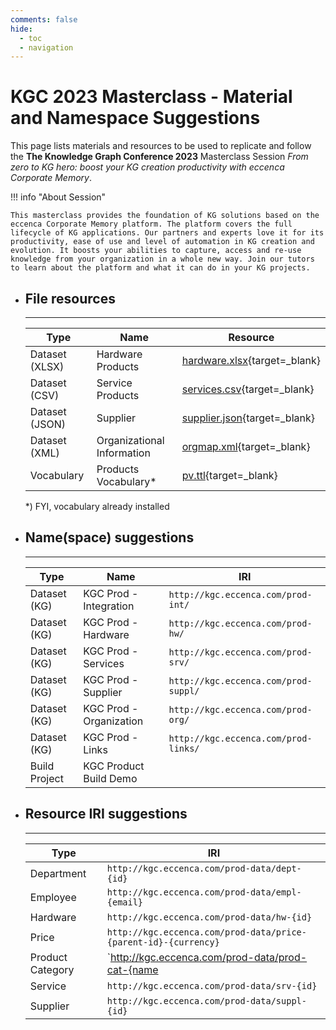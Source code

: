```yaml
---
comments: false
hide:
  - toc
  - navigation
---
```


# KGC 2023 Masterclass - Material and Namespace Suggestions

This page lists materials and resources to be used to replicate and follow the **The Knowledge Graph Conference 2023** Masterclass Session _From zero to KG hero: boost your KG creation productivity with eccenca Corporate Memory_.

!!! info "About Session"

    This masterclass provides the foundation of KG solutions based on the eccenca Corporate Memory platform. The platform covers the full lifecycle of KG applications. Our partners and experts love it for its productivity, ease of use and level of automation in KG creation and evolution. It boosts your abilities to capture, access and re-use knowledge from your organization in a whole new way. Join our tutors to learn about the platform and what it can do in your KG projects.

<div class="grid cards" markdown>

-   ## File resources

    ---

    | Type           | Name                       | Resource                                                           |
    | -------------- | -------------------------- | ------------------------------------------------------------------ |
    | Dataset (XLSX) | Hardware Products          | [hardware.xlsx](./material/resources/hardware.xlsx){target=_blank} |
    | Dataset (CSV)  | Service Products           | [services.csv](./material/resources/services.csv){target=_blank}   |
    | Dataset (JSON) | Supplier                   | [supplier.json](./material/resources/supplier.json){target=_blank} |
    | Dataset (XML)  | Organizational Information | [orgmap.xml](./material/resources/orgmap.xml){target=_blank}       |
    | Vocabulary     | Products Vocabulary*       | [pv.ttl](./material/vocabs/pv.ttl){target=_blank}                  |

    *) FYI, vocabulary already installed

-   ## Name(space) suggestions

    ---

    | Type          | Name                    | IRI                                  |
    | ------------- | ----------------------- | ------------------------------------ |
    | Dataset (KG)  | KGC Prod - Integration  | `http://kgc.eccenca.com/prod-int/`   |
    | Dataset (KG)  | KGC Prod - Hardware     | `http://kgc.eccenca.com/prod-hw/`    |
    | Dataset (KG)  | KGC Prod - Services     | `http://kgc.eccenca.com/prod-srv/`   |
    | Dataset (KG)  | KGC Prod - Supplier     | `http://kgc.eccenca.com/prod-suppl/` |
    | Dataset (KG)  | KGC Prod - Organization | `http://kgc.eccenca.com/prod-org/`   |
    | Dataset (KG)  | KGC Prod - Links        | `http://kgc.eccenca.com/prod-links/` |
    | Build Project | KGC Product Build Demo  |                                      |

-   ## Resource IRI suggestions

    ---

    | Type             | IRI                                                             |
    | ---------------- | --------------------------------------------------------------- |
    | Department       | `http://kgc.eccenca.com/prod-data/dept-{id}`                    |
    | Employee         | `http://kgc.eccenca.com/prod-data/empl-{email}`                 |
    | Hardware         | `http://kgc.eccenca.com/prod-data/hw-{id}`                      |
    | Price            | `http://kgc.eccenca.com/prod-data/price-{parent-id}-{currency}` |
    | Product Category | `http://kgc.eccenca.com/prod-data/prod-cat-{name|uuid}`         |
    | Service          | `http://kgc.eccenca.com/prod-data/srv-{id}`                     |
    | Supplier         | `http://kgc.eccenca.com/prod-data/suppl-{id}`                   |

</div>

